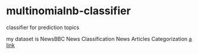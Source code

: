 # multinomialnb-classifier

classifier for prediction topics

my dataset is NewsBBC News Classification
News Articles Categorization [a link](https://www.kaggle.com/c/learn-ai-bbc/data) 
